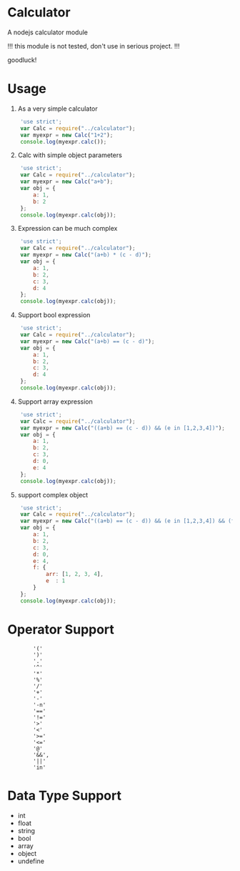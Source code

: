 Calculator
==========

A nodejs calculator module

!!! this module is not tested, don't use in serious  project. !!!

goodluck!


Usage
=====

1. As a very simple calculator

```javascript
    'use strict';
    var Calc = require("../calculator");
    var myexpr = new Calc("1+2");
    console.log(myexpr.calc());
```

2. Calc with simple object parameters

```javascript
    'use strict';
    var Calc = require("../calculator");
    var myexpr = new Calc("a+b");
    var obj = {
        a: 1,
        b: 2
    };
    console.log(myexpr.calc(obj));
```

3. Expression can be much complex

```javascript
    'use strict';
    var Calc = require("../calculator");
    var myexpr = new Calc("(a+b) * (c - d)");
    var obj = {
        a: 1,
        b: 2,
        c: 3,
        d: 4
    };
    console.log(myexpr.calc(obj));
```

4. Support bool expression

```javascript
    'use strict';
    var Calc = require("../calculator");
    var myexpr = new Calc("(a+b) == (c - d)");
    var obj = {
        a: 1,
        b: 2,
        c: 3,
        d: 4
    };
    console.log(myexpr.calc(obj));
```

4. Support array expression

```javascript
    'use strict';
    var Calc = require("../calculator");
    var myexpr = new Calc("((a+b) == (c - d)) && (e in [1,2,3,4])");
    var obj = {
        a: 1,
        b: 2,
        c: 3,
        d: 0,
        e: 4
    };
    console.log(myexpr.calc(obj));
```

5. support complex object

```javascript
    'use strict';
    var Calc = require("../calculator");
    var myexpr = new Calc("((a+b) == (c - d)) && (e in [1,2,3,4]) && (f.e in f.arr)");
    var obj = {
        a: 1,
        b: 2,
        c: 3,
        d: 0,
        e: 4,
        f: {
            arr: [1, 2, 3, 4],
            e  : 1
        }
    };
    console.log(myexpr.calc(obj));
```

Operator Support
================

```text
        '(' 
        ')' 
        '.' 
        '^' 
        '*' 
        '%' 
        '/' 
        '+' 
        '-' 
        '-n'
        '=='
        '!='
        '>' 
        '<' 
        '>='
        '<='
        '@' 
        '&&',
        '||'
        'in'
```

Data Type Support
=================

* int
* float
* string
* bool
* array
* object
* undefine
